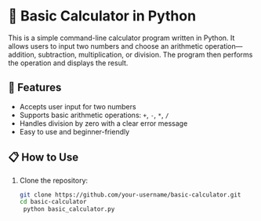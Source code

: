 # 🧮 Basic Calculator in Python

This is a simple command-line calculator program written in Python. It allows users to input two numbers and choose an arithmetic operation—addition, subtraction, multiplication, or division. The program then performs the operation and displays the result.

## 🚀 Features

- Accepts user input for two numbers
- Supports basic arithmetic operations: `+`, `-`, `*`, `/`
- Handles division by zero with a clear error message
- Easy to use and beginner-friendly

## 📋 How to Use

1. Clone the repository:
   ```bash
   git clone https://github.com/your-username/basic-calculator.git
   cd basic-calculator
    python basic_calculator.py
